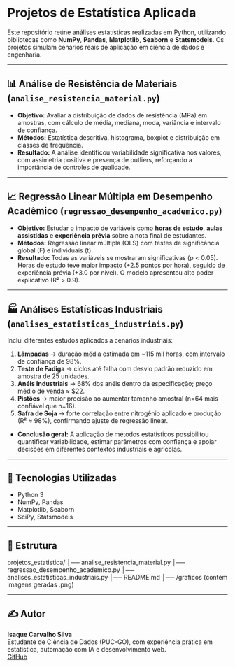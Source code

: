 # Projetos de Estatística Aplicada

Este repositório reúne análises estatísticas realizadas em Python, utilizando bibliotecas como **NumPy**, **Pandas**, **Matplotlib**, **Seaborn** e **Statsmodels**. Os projetos simulam cenários reais de aplicação em ciência de dados e engenharia.

---

## 📊 Análise de Resistência de Materiais (`analise_resistencia_material.py`)

- **Objetivo:** Avaliar a distribuição de dados de resistência (MPa) em amostras, com cálculo de média, mediana, moda, variância e intervalo de confiança.  
- **Métodos:** Estatística descritiva, histograma, boxplot e distribuição em classes de frequência.  
- **Resultado:** A análise identificou variabilidade significativa nos valores, com assimetria positiva e presença de outliers, reforçando a importância de controles de qualidade.

---

## 📈 Regressão Linear Múltipla em Desempenho Acadêmico (`regressao_desempenho_academico.py`)

- **Objetivo:** Estudar o impacto de variáveis como **horas de estudo**, **aulas assistidas** e **experiência prévia** sobre a nota final de estudantes.  
- **Métodos:** Regressão linear múltipla (OLS) com testes de significância global (F) e individuais (t).  
- **Resultado:** Todas as variáveis se mostraram significativas (p < 0.05). Horas de estudo teve maior impacto (+2.5 pontos por hora), seguido de experiência prévia (+3.0 por nível). O modelo apresentou alto poder explicativo (R² > 0.9).

---

## 🏭 Análises Estatísticas Industriais (`analises_estatisticas_industriais.py`)

Inclui diferentes estudos aplicados a cenários industriais:

1. **Lâmpadas** → duração média estimada em ~115 mil horas, com intervalo de confiança de 98%.  
2. **Teste de Fadiga** → ciclos até falha com desvio padrão reduzido em amostra de 25 unidades.  
3. **Anéis Industriais** → 68% dos anéis dentro da especificação; preço médio de venda ≈ \$22.  
4. **Pistões** → maior precisão ao aumentar tamanho amostral (n=64 mais confiável que n=16).  
5. **Safra de Soja** → forte correlação entre nitrogênio aplicado e produção (R² ≈ 98%), confirmando ajuste de regressão linear.  

- **Conclusão geral:** A aplicação de métodos estatísticos possibilitou quantificar variabilidade, estimar parâmetros com confiança e apoiar decisões em diferentes contextos industriais e agrícolas.

---

## 🚀 Tecnologias Utilizadas
- Python 3
- NumPy, Pandas
- Matplotlib, Seaborn
- SciPy, Statsmodels

---

## 📂 Estrutura
projetos_estatistica/
│── analise_resistencia_material.py
│── regressao_desempenho_academico.py
│── analises_estatisticas_industriais.py
│── README.md
│── /graficos (contém imagens geradas .png)

---

## ✍️ Autor
**Isaque Carvalho Silva**  
Estudante de Ciência de Dados (PUC-GO), com experiência prática em estatística, automação com IA e desenvolvimento web.  
[GitHub](https://github.com/zzaakkaass)
